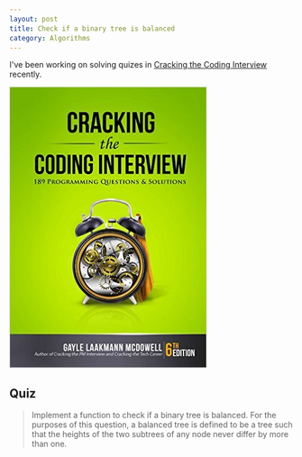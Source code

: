 ```yaml
---
layout: post
title: Check if a binary tree is balanced
category: Algorithms
---
```


I've been working on solving quizes in [Cracking the Coding Interview](https://www.amazon.com/gp/product/0984782850) recently.

![CRACKING the CODING INTERVIEW](/images/books/0984782850.jpg)

## Quiz

> Implement a function to check if a binary tree is balanced. For the purposes of this question, a balanced tree is defined to be a tree such that the heights of the two subtrees of any node never differ by more than one.
